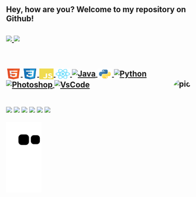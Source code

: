 <h2> Hey, how are you? Welcome to my repository on Github! <h2>
  
<div>
  <a href="https://github.com/phfbonini">
  <img height="180em" src="https://github-readme-stats.vercel.app/api?username=phfbonini&show_icons=true&theme=onedark&include_all_commits=true&count_private=true"/>
  <img height="190em" src="https://github-readme-stats.vercel.app/api/top-langs/?username=phfbonini&layout=compact&langs_count=7&theme=onedark"/>
</div>

##
  
<div style="display: inline_block"><br>
  
  <img align="center" alt="Rafa-HTML" height="30" width="40" src="https://raw.githubusercontent.com/devicons/devicon/master/icons/html5/html5-original.svg">
  
  <img align="center" alt="CSS" height="30" width="40" src="https://raw.githubusercontent.com/devicons/devicon/master/icons/css3/css3-original.svg">
  
  <img align="center" alt="s" height="30" width="40" src="https://raw.githubusercontent.com/devicons/devicon/master/icons/javascript/javascript-plain.svg">
  
  <img align="center" alt="React" height="30" width="40" src="https://raw.githubusercontent.com/devicons/devicon/master/icons/react/react-original.svg">
  
  <img align="center" alt="Java" height="30" width="40" src="https://cdn.jsdelivr.net/gh/devicons/devicon/icons/java/java-original.svg" />
          
  <img align="center" alt="Python" height="30" width="40" src="https://raw.githubusercontent.com/devicons/devicon/master/icons/python/python-original.svg">
  
  <img align="center" alt="Python" height="30" width="40" src="https://cdn.jsdelivr.net/gh/devicons/devicon/icons/git/git-original.svg" />
    
  <img align="center" alt="Photoshop" height="30" width="40" src="https://cdn.jsdelivr.net/gh/devicons/devicon/icons/photoshop/photoshop-plain.svg" />
  
  <img align="center" alt="VsCode" height="30" width="40" src="https://cdn.jsdelivr.net/gh/devicons/devicon/icons/vscode/vscode-original.svg" />  
          
  <img align="right" alt="pic" height="150" style="border-radius:50px;" src="https://media-exp2.licdn.com/dms/image/C4D03AQHuHd40NguL8Q/profile-displayphoto-shrink_800_800/0/1647397181049?e=1660176000&v=beta&t=_Vkbux3lAWVIWLZDelpTFq_OHJEF94PLEP9YrhrZo2s">
  
</div>
 
##
  
<div> 
  <a href="https://instagram.com/phfbonini" target="_blank"><img src="https://img.shields.io/badge/-Instagram-%23E4405F?style=for-the-badge&logo=instagram&logoColor=white" target="_blank"></a>
 	<a href="https://www.twitch.tv/pbonis" target="_blank"><img src="https://img.shields.io/badge/Twitch-9146FF?style=for-the-badge&logo=twitch&logoColor=white" target="_blank"></a>
 <a href="https://discord.gg/d75dbEePy4" target="_blank"><img src="https://img.shields.io/badge/Discord-7289DA?style=for-the-badge&logo=discord&logoColor=white" target="_blank"></a> 
  <a href = "mailto:phf_apps@outlook.com"><img src="https://img.shields.io/badge/Microsoft_Outlook-0078D4?style=for-the-badge&logo=microsoft-outlook&logoColor=white"></a>
  <a href="https://www.linkedin.com/in/phfbonini" target="_blank"><img src="https://img.shields.io/badge/-LinkedIn-%230077B5?style=for-the-badge&logo=linkedin&logoColor=white" target="_blank"></a>
  <a href="https://www.behance.net/boninipsd" target="_blank"><img src="https://img.shields.io/badge/-Behance-blue?style=for-the-badge&logo=behance&logoColor=white" target="_blank"></a>
 
  ![Snake animation](https://github.com/phfbonini/phfbonini/blob/output/github-contribution-grid-snake.svg)
 
</div>
